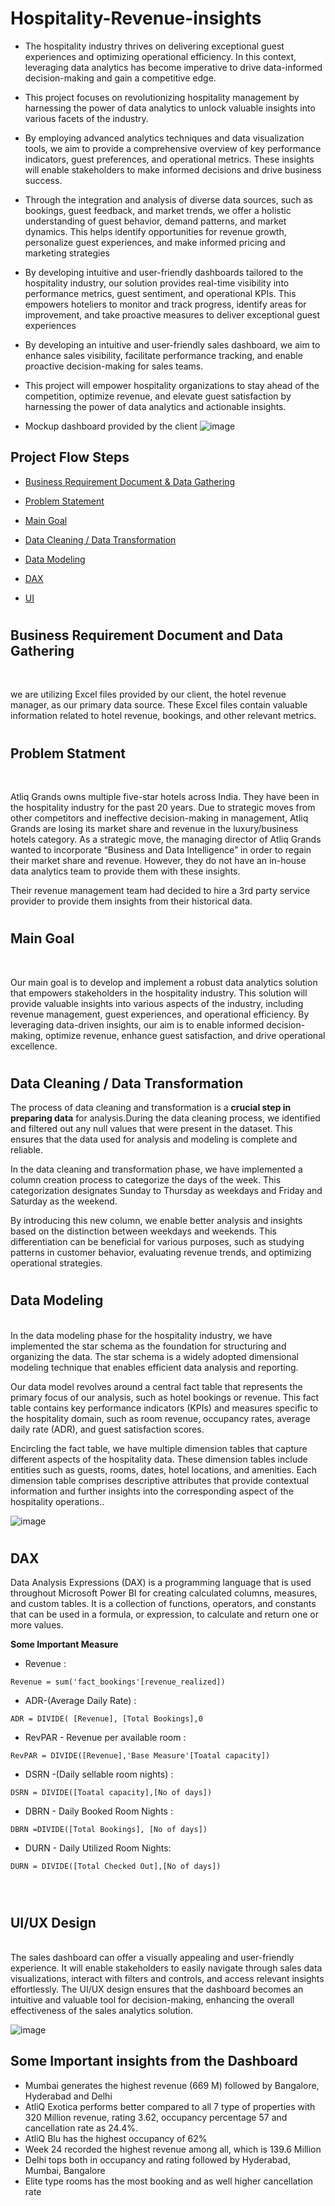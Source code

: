 # Hospitality-Revenue-insights

+ The hospitality industry thrives on delivering exceptional guest experiences and optimizing operational efficiency. In this context, leveraging data analytics has become imperative to drive data-informed decision-making and gain a competitive edge.
  
+ This project focuses on revolutionizing hospitality management by harnessing the power of data analytics to unlock valuable insights into various facets of the industry.

+ By employing advanced analytics techniques and data visualization tools, we aim to provide a comprehensive overview of key performance indicators, guest preferences, and operational metrics. These insights will enable stakeholders to make informed decisions and drive business success.
  
+ Through the integration and analysis of diverse data sources, such as bookings, guest feedback, and market trends, we offer a holistic understanding of guest behavior, demand patterns, and market dynamics. This helps identify opportunities for revenue growth, personalize guest experiences, and make informed pricing and marketing strategies

+ By developing intuitive and user-friendly dashboards tailored to the hospitality industry, our solution provides real-time visibility into performance metrics, guest sentiment, and operational KPIs. This empowers hoteliers to monitor and track progress, identify areas for improvement, and take proactive measures to deliver exceptional guest experiences

+ By developing an intuitive and user-friendly sales dashboard, we aim to enhance sales visibility, facilitate performance tracking, and enable proactive decision-making for sales teams.

+ This project will empower hospitality organizations to stay ahead of the competition, optimize revenue, and elevate guest satisfaction by harnessing the power of data analytics and actionable insights.
+ Mockup dashboard provided by the client
  ![image](Images/Data_Modelling.PNG)
## Project Flow Steps 

* <p><a href="#link1">Business Requirement Document & Data Gathering</a></p>
* <p><a href="#link2">Problem Statement</a></p>
* <p><a href="#link3">Main Goal</a></p>
* <p><a href="#link4">Data Cleaning / Data Transformation</a></p>
* <p><a href="#link5">Data Modeling</a></p>
* <p><a href="#link6">DAX</a></p>
* <p><a href="#link7">UI</a></p>

# <h2 id="link1">Business Requirement Document and Data Gathering</h2>
<br>

we are utilizing Excel files provided by our client, the hotel revenue manager, as our primary data source. These Excel files contain valuable information related to hotel revenue, bookings, and other relevant metrics.

# <h2 id="link2">Problem Statment</h2>
<br>

Atliq Grands owns multiple five-star hotels across India. They have been in the hospitality industry for the past 20 years. Due to strategic moves from other competitors and ineffective decision-making in management, Atliq Grands are losing its market share and revenue in the luxury/business hotels category. As a strategic move, the managing director of Atliq Grands wanted to incorporate “Business and Data Intelligence” in order to regain their market share and revenue. However, they do not have an in-house data analytics team to provide them with these insights.

Their revenue management team had decided to hire a 3rd party service provider to provide them insights from their historical data.
<br>


# <h2 id="link3">Main Goal</h2>
<br>

Our main goal is to develop and implement a robust data analytics solution that empowers stakeholders in the hospitality industry. This solution will provide valuable insights into various aspects of the industry, including revenue management, guest experiences, and operational efficiency. By leveraging data-driven insights, our aim is to enable informed decision-making, optimize revenue, enhance guest satisfaction, and drive operational excellence.
<br>

# <h2 id="link4">Data Cleaning / Data Transformation</h2>

The process of data cleaning and transformation is a __crucial step in preparing data__ for analysis.During the data cleaning process, we identified and filtered out any null values that were present in the dataset. This ensures that the data used for analysis and modeling is complete and reliable.

In the data cleaning and transformation phase, we have implemented a column creation process to categorize the days of the week. This categorization designates Sunday to Thursday as weekdays and Friday and Saturday as the weekend.

By introducing this new column, we enable better analysis and insights based on the distinction between weekdays and weekends. This differentiation can be beneficial for various purposes, such as studying patterns in customer behavior, evaluating revenue trends, and optimizing operational strategies.
<br>
# <h2 id="link5">Data Modeling</h2>
<br>
In the data modeling phase for the hospitality industry, we have implemented the star schema as the foundation for structuring and organizing the data. The star schema is a widely adopted dimensional modeling technique that enables efficient data analysis and reporting.

Our data model revolves around a central fact table that represents the primary focus of our analysis, such as hotel bookings or revenue. This fact table contains key performance indicators (KPIs) and measures specific to the hospitality domain, such as room revenue, occupancy rates, average daily rate (ADR), and guest satisfaction scores.

Encircling the fact table, we have multiple dimension tables that capture different aspects of the hospitality data. These dimension tables include entities such as guests, rooms, dates, hotel locations, and amenities. Each dimension table comprises descriptive attributes that provide contextual information and further insights into the corresponding aspect of the hospitality operations..

![image](Images/Data_Modelling.PNG)


# <h2 id="link6">DAX</h2>

Data Analysis Expressions (DAX) is a programming language that is used throughout Microsoft Power BI for creating calculated columns, measures, and custom tables. It is a collection of functions, operators, and constants that can be used in a formula, or expression, to calculate and return one or more values.

__Some Important Measure__

* Revenue : 
```
Revenue = sum('fact_bookings'[revenue_realized])
```

* ADR-(Average Daily Rate) :

```
ADR = DIVIDE( [Revenue], [Total Bookings],0
```
* RevPAR - Revenue per available room :

```
RevPAR = DIVIDE([Revenue],'Base Measure'[Toatal capacity])
```

* DSRN -(Daily sellable room nights) :

```
DSRN = DIVIDE([Toatal capacity],[No of days])
```

* DBRN - Daily Booked Room Nights :
```
DBRN =DIVIDE([Total Bookings], [No of days]) 
```
* DURN - Daily Utilized Room Nights:
```
DURN = DIVIDE([Total Checked Out],[No of days])  
```
<br>

# <h2 id="link7">UI/UX Design</h2>
<br>
The sales dashboard can offer a visually appealing and user-friendly experience. It will enable stakeholders to easily navigate through sales data visualizations, interact with filters and controls, and access relevant insights effortlessly. The UI/UX design ensures that the dashboard becomes an intuitive and valuable tool for decision-making, enhancing the overall effectiveness of the sales analytics solution.



![image](Images/Hardware_sales_insights.PNG)
<br>

## Some Important insights from the Dashboard

- Mumbai generates the highest revenue (669 M) followed by Bangalore, Hyderabad and Delhi
- AtliQ Exotica performs better compared to all 7 type of properties with 320 Million revenue, rating 3.62, occupancy percentage 57 and cancellation rate as 24.4%.
- AtliQ Blu has the highest occupancy of 62%
- Week 24 recorded the highest revenue among all, which is 139.6 Million
- Delhi tops both in occupancy and rating followed by Hyderabad, Mumbai, Bangalore
- Elite type rooms has the most booking and as well higher cancellation rate
